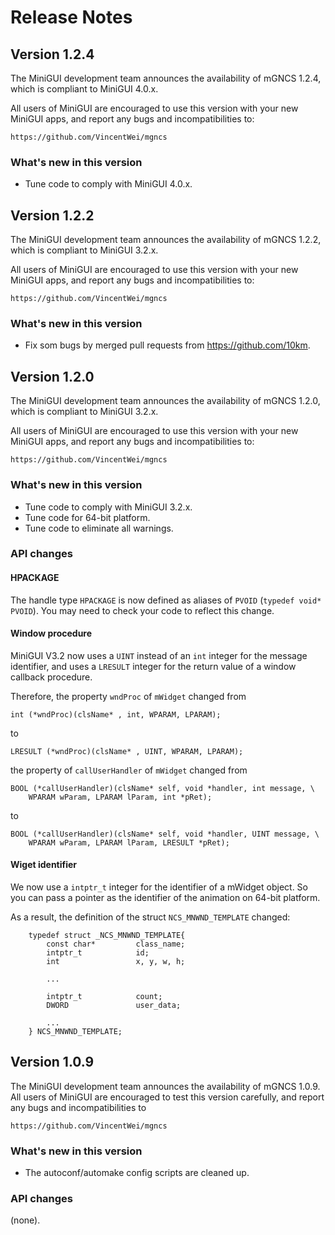 # Release Notes

## Version 1.2.4

The MiniGUI development team announces the availability of mGNCS 1.2.4,
which is compliant to MiniGUI 4.0.x.

All users of MiniGUI are encouraged to use this version with your new MiniGUI
apps, and report any bugs and incompatibilities to:

    https://github.com/VincentWei/mgncs

### What's new in this version

  * Tune code to comply with MiniGUI 4.0.x.

## Version 1.2.2

The MiniGUI development team announces the availability of mGNCS 1.2.2,
which is compliant to MiniGUI 3.2.x.

All users of MiniGUI are encouraged to use this version with your new MiniGUI
apps, and report any bugs and incompatibilities to:

    https://github.com/VincentWei/mgncs

### What's new in this version

  * Fix som bugs by merged pull requests from https://github.com/10km.

## Version 1.2.0

The MiniGUI development team announces the availability of mGNCS 1.2.0,
which is compliant to MiniGUI 3.2.x.

All users of MiniGUI are encouraged to use this version with your new MiniGUI
apps, and report any bugs and incompatibilities to:

    https://github.com/VincentWei/mgncs

### What's new in this version

  * Tune code to comply with MiniGUI 3.2.x.
  * Tune code for 64-bit platform.
  * Tune code to eliminate all warnings.

### API changes

#### HPACKAGE

The handle type `HPACKAGE` is now defined as aliases of `PVOID` 
(`typedef void* PVOID`). You may need to check your code to 
reflect this change. 

#### Window procedure

MiniGUI V3.2 now uses a `UINT` instead of an `int` integer for 
the message identifier, and uses a `LRESULT` integer for the return 
value of a window callback procedure. 

Therefore, the property `wndProc` of `mWidget` changed from

    int (*wndProc)(clsName* , int, WPARAM, LPARAM);
to

    LRESULT (*wndProc)(clsName* , UINT, WPARAM, LPARAM);

the property of `callUserHandler` of `mWidget` changed from

    BOOL (*callUserHandler)(clsName* self, void *handler, int message, \
        WPARAM wParam, LPARAM lParam, int *pRet);

to

    BOOL (*callUserHandler)(clsName* self, void *handler, UINT message, \
        WPARAM wParam, LPARAM lParam, LRESULT *pRet);

#### Wiget identifier

We now use a `intptr_t` integer for the identifier of a mWidget object. 
So you can pass a pointer as the identifier of the animation on 64-bit 
platform. 

As a result, the definition of the struct `NCS_MNWND_TEMPLATE` changed:

        typedef struct _NCS_MNWND_TEMPLATE{
            const char*         class_name;
            intptr_t            id;
            int                 x, y, w, h;

            ...

            intptr_t            count;
            DWORD               user_data;

            ...
        } NCS_MNWND_TEMPLATE;

## Version 1.0.9

The MiniGUI development team announces the availability of mGNCS 1.0.9.
All users of MiniGUI are encouraged to test this version carefully, and 
report any bugs and incompatibilities to

    https://github.com/VincentWei/mgncs

### What's new in this version

  * The autoconf/automake config scripts are cleaned up.

### API changes

(none).
